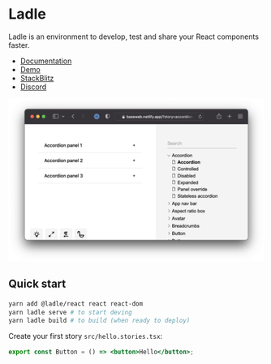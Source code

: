 # Ladle

Ladle is an environment to develop, test and share your React components faster.

- [Documentation](https://www.ladle.dev)
- [Demo](https://baseweb.netlify.app)
- [StackBlitz](https://node.new/ladle)
- [Discord](https://discord.gg/H6FSHjyW7e)

![Ladle BaseWeb](https://raw.githubusercontent.com/tajo/ladle/master/packages/website/static/img/ladle-baseweb.png)

## Quick start

```sh
yarn add @ladle/react react react-dom
yarn ladle serve # to start deving
yarn ladle build # to build (when ready to deploy)
```

Create your first story `src/hello.stories.tsx`:

```jsx
export const Button = () => <button>Hello</button>;
```
